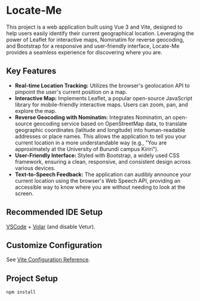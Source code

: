 # Locate-Me

This project is a web application built using Vue 3 and Vite, designed to help users easily identify their current geographical location. Leveraging the power of Leaflet for interactive maps, Nominatim for reverse geocoding, and Bootstrap for a responsive and user-friendly interface, Locate-Me provides a seamless experience for discovering where you are.

## Key Features

* **Real-time Location Tracking:** Utilizes the browser's geolocation API to pinpoint the user's current position on a map.
* **Interactive Map:** Implements Leaflet, a popular open-source JavaScript library for mobile-friendly interactive maps. Users can zoom, pan, and explore the map.
* **Reverse Geocoding with Nominatim:** Integrates Nominatim, an open-source geocoding service based on OpenStreetMap data, to translate geographic coordinates (latitude and longitude) into human-readable addresses or place names. This allows the application to tell you your current location in a more understandable way (e.g., "You are approximately at the University of Burundi campus Kiriri").
* **User-Friendly Interface:** Styled with Bootstrap, a widely used CSS framework, ensuring a clean, responsive, and consistent design across various devices.
* **Text-to-Speech Feedback:** The application can audibly announce your current location using the browser's Web Speech API, providing an accessible way to know where you are without needing to look at the screen.

## Recommended IDE Setup

[VSCode](https://code.visualstudio.com/) + [Volar](https://marketplace.visualstudio.com/items?itemName=Vue.volar) (and disable Vetur).

## Customize Configuration

See [Vite Configuration Reference](https://vite.dev/config/).

## Project Setup

```sh
npm install
